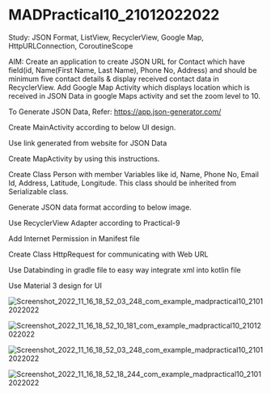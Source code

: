 # MADPractical10_21012022022

Study: JSON Format, ListView, RecyclerView, Google Map, HttpURLConnection, CoroutineScope

AIM: Create an application to create JSON URL for Contact which have field(id, Name(First Name, Last Name), Phone No, Address) and should be minimum five contact details & display received contact data in RecyclerView. Add Google Map Activity which displays location which is received in JSON Data in google Maps activity and set the zoom level to 10.

To Generate JSON Data, Refer: https://app.json-generator.com/

Create MainActivity according to below UI design.

Use link generated from website for JSON Data

Create MapActivity by using this instructions.

Create Class Person with member Variables like id, Name, Phone No, Email Id, Address, Latitude, Longitude. This class should be inherited from Serializable class.

Generate JSON data format according to below image.

Use RecyclerView Adapter according to Practical-9

Add Internet Permission in  Manifest file

Create Class HttpRequest for communicating with Web URL

Use Databinding in gradle file to easy way integrate xml into kotlin file

Use Material 3 design for UI



![Screenshot_2022_11_16_18_52_03_248_com_example_madpractical10_21012022022](https://user-images.githubusercontent.com/110646988/202193402-e0c4a6bd-13bf-471a-bba7-ed943cf2220b.jpg)


![Screenshot_2022_11_16_18_52_10_181_com_example_madpractical10_21012022022](https://user-images.githubusercontent.com/110646988/202193438-3309809d-7756-47fa-b630-34d4f1b04374.jpg)


![Screenshot_2022_11_16_18_52_03_248_com_example_madpractical10_21012022022](https://user-images.githubusercontent.com/110646988/202193498-dc330f59-d9b2-4492-b9fc-915ed2ef51c1.jpg)


![Screenshot_2022_11_16_18_52_18_244_com_example_madpractical10_21012022022](https://user-images.githubusercontent.com/110646988/202193473-7ce23f2f-f8a7-4569-ad9a-4c0f00195168.jpg)
